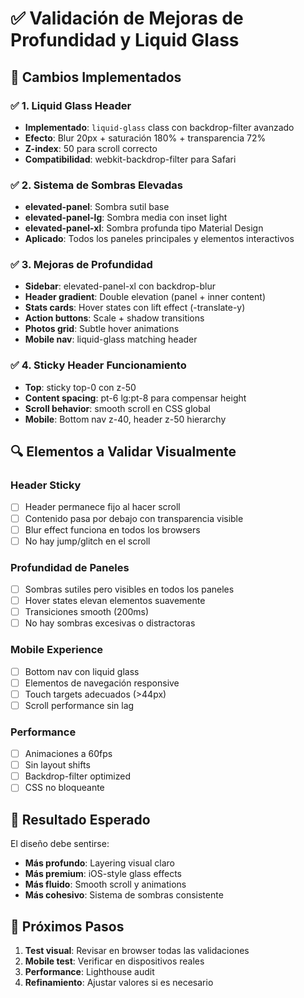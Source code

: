 # ✅ Validación de Mejoras de Profundidad y Liquid Glass

## 🎨 Cambios Implementados

### ✅ 1. Liquid Glass Header
- **Implementado**: `liquid-glass` class con backdrop-filter avanzado
- **Efecto**: Blur 20px + saturación 180% + transparencia 72%
- **Z-index**: 50 para scroll correcto
- **Compatibilidad**: webkit-backdrop-filter para Safari

### ✅ 2. Sistema de Sombras Elevadas  
- **elevated-panel**: Sombra sutil base
- **elevated-panel-lg**: Sombra media con inset light
- **elevated-panel-xl**: Sombra profunda tipo Material Design
- **Aplicado**: Todos los paneles principales y elementos interactivos

### ✅ 3. Mejoras de Profundidad
- **Sidebar**: elevated-panel-xl con backdrop-blur
- **Header gradient**: Double elevation (panel + inner content)
- **Stats cards**: Hover states con lift effect (-translate-y)
- **Action buttons**: Scale + shadow transitions
- **Photos grid**: Subtle hover animations
- **Mobile nav**: liquid-glass matching header

### ✅ 4. Sticky Header Funcionamiento
- **Top**: sticky top-0 con z-50
- **Content spacing**: pt-6 lg:pt-8 para compensar height
- **Scroll behavior**: smooth scroll en CSS global
- **Mobile**: Bottom nav z-40, header z-50 hierarchy

## 🔍 Elementos a Validar Visualmente

### Header Sticky
- [ ] Header permanece fijo al hacer scroll
- [ ] Contenido pasa por debajo con transparencia visible
- [ ] Blur effect funciona en todos los browsers
- [ ] No hay jump/glitch en el scroll

### Profundidad de Paneles
- [ ] Sombras sutiles pero visibles en todos los paneles
- [ ] Hover states elevan elementos suavemente  
- [ ] Transiciones smooth (200ms)
- [ ] No hay sombras excesivas o distractoras

### Mobile Experience
- [ ] Bottom nav con liquid glass
- [ ] Elementos de navegación responsive
- [ ] Touch targets adecuados (>44px)
- [ ] Scroll performance sin lag

### Performance
- [ ] Animaciones a 60fps
- [ ] Sin layout shifts
- [ ] Backdrop-filter optimized
- [ ] CSS no bloqueante

## 🎯 Resultado Esperado

El diseño debe sentirse:
- **Más profundo**: Layering visual claro
- **Más premium**: iOS-style glass effects
- **Más fluido**: Smooth scroll y animations
- **Más cohesivo**: Sistema de sombras consistente

## 🚀 Próximos Pasos

1. **Test visual**: Revisar en browser todas las validaciones
2. **Mobile test**: Verificar en dispositivos reales
3. **Performance**: Lighthouse audit
4. **Refinamiento**: Ajustar valores si es necesario
